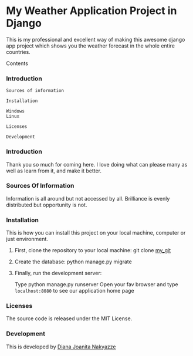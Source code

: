 # My Weather Application Project in Django

This is my professional and excellent way of making this awesome django app project which shows you the weather forecast in the whole entire countries.

Contents

### Introduction

    Sources of information

    Installation

    Windows
    Linux

    Licenses

    Development

### Introduction

Thank you so much for coming here. I love doing what can please many as well as learn from it, and make it better.

### Sources Of Information

Information is all around but not accessed by all. Brilliance is evenly distributed but opportunity is not. 

### Installation

This is how you can install this project on your local machine, computer or just environment.

1. First, clone the repository to your local machine:
    git clone [my_git](https://github.com/dianajoan/weather_app.git)

2. Create the database:
    python manage.py migrate

3. Finally, run the development server:
    
    Type python manage.py runserver
    Open your fav browser and type `localhost:8080` to see our application home page

### Licenses

The source code is released under the MIT License.

### Development

This is developed by [Diana Joanita Nakyazze](mailto:dianajoanita900@gmail.com)



